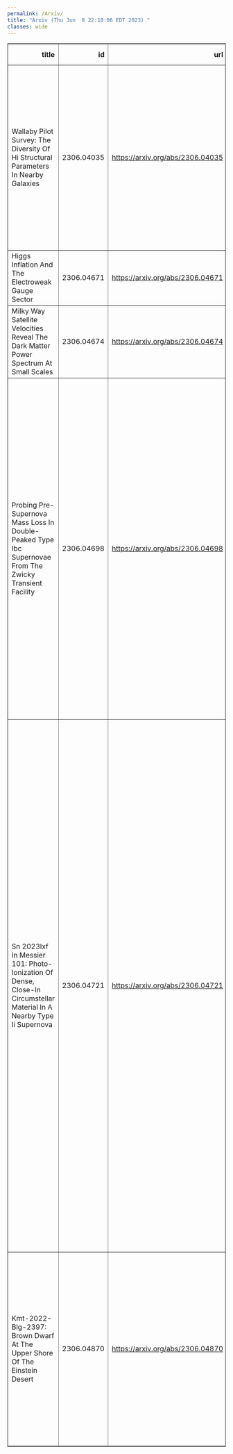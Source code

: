 ```yaml
---
permalink: /Arxiv/
title: "Arxiv (Thu Jun  8 22:10:06 EDT 2023) "
classes: wide
---
```

<table border="1" class="dataframe">
  <thead>
    <tr style="text-align: right;">
      <th>title</th>
      <th>id</th>
      <th>url</th>
      <th>authors</th>
      <th>Local Authors</th>
    </tr>
  </thead>
  <tbody>
    <tr>
      <td>Wallaby Pilot Survey: The Diversity Of Hi Structural Parameters In   Nearby Galaxies</td>
      <td>2306.04035</td>
      <td><a href="https://arxiv.org/abs/2306.04035" target="_blank">https://arxiv.org/abs/2306.04035</a></td>
      <td>T. N. Reynolds, B. Catinella, L. Cortese, N. Deg, H. Denes, A. Elagali, B. -Q. For, P. Kamphuis, D. Kleiner, B. S. Koribalski, K. Lee-Waddell, C. Murugeshan, W. Raja, J. Rhee, K. Spekkens, L. Staveley-Smith, J. M. Van Der Hulst, J. Wang, T. Westmeier, O. I. Wong, F. Bigiel, A. Bosma, B. W. Holwerda, D. A. Leahy, M. J. Meyer</td>
      <td>Ji Wang</td>
    </tr>
    <tr>
      <td>Higgs Inflation And The Electroweak Gauge Sector</td>
      <td>2306.04671</td>
      <td><a href="https://arxiv.org/abs/2306.04671" target="_blank">https://arxiv.org/abs/2306.04671</a></td>
      <td>Stephon Alexander, Cyril Creque-Sarbinowski, Humberto Gilmer, Katherine Freese</td>
      <td>Humberto Gilmer</td>
    </tr>
    <tr>
      <td>Milky Way Satellite Velocities Reveal The Dark Matter Power Spectrum At   Small Scales</td>
      <td>2306.04674</td>
      <td><a href="https://arxiv.org/abs/2306.04674" target="_blank">https://arxiv.org/abs/2306.04674</a></td>
      <td>Ivan Esteban, Annika H. G. Peter, Stacy Y. Kim</td>
      <td>Ivan Esteban</td>
    </tr>
    <tr>
      <td>Probing Pre-Supernova Mass Loss In Double-Peaked Type Ibc Supernovae   From The Zwicky Transient Facility</td>
      <td>2306.04698</td>
      <td><a href="https://arxiv.org/abs/2306.04698" target="_blank">https://arxiv.org/abs/2306.04698</a></td>
      <td>Kaustav K. Das, Mansi M. Kasliwal, Jesper Sollerman, Christoffer Fremling, I. Irani, Shing-Chi Leung, Sheng Yang, Samantha Wu, Jim Fuller, Shreya Anand, Igor Andreoni, C. Barbarino, Thomas G. Brink, Kishalay De, Alison Dugas, Steven L. Groom, George Helou, K-Ryan Hinds, Anna Y. Q. Ho, Viraj Karambelkar, S. R. Kulkarni, Daniel A. Perley, Josiah Purdum, Nicolas Regnault, Steve Schulze, Yashvi Sharma, Tawny Sit, Gokul P. Srinivasaragavan, Robert Stein, Kirsty Taggart, Leonardo Tartaglia, Anastasios Tzanidakis, Avery Wold, Lin Yan, Yuhan Yao, Jeffry Zolkower</td>
      <td>Tawny Sit</td>
    </tr>
    <tr>
      <td>Sn 2023Ixf In Messier 101: Photo-Ionization Of Dense, Close-In   Circumstellar Material In A Nearby Type Ii Supernova</td>
      <td>2306.04721</td>
      <td><a href="https://arxiv.org/abs/2306.04721" target="_blank">https://arxiv.org/abs/2306.04721</a></td>
      <td>W. V. Jacobson-Galan, L. Dessart, R. Margutti, R. Chornock, R. J. Foley, C. D. Kilpatrick, D. O. Jones, K. Taggart, C. R. Angus, S. Bhattacharjee, L. A. Braff, D. Brethauer, A. J. Burgasser, F. Cao, C. M. Carlile, K. C. Chambers, D. A. Coulter, E. Dominguez-Ruiz, C. B. Dickinson, T. De Boer, A. Gagliano, C. Gall, H. Gao, E. L. Gates, S. Gomez, M. Guolo, M. R. J. Halford, J. Hjorth, M. E. Huber, M. N. Johnson, P. R. Karpoor, T. Laskar, N Lebaron, Z. Li, Y. Lin, S. D. Loch, P. D. Lynam, E. A. Magnier, P. Maloney, D. J. Matthews, M. Mcdonald, H. -Y. Miao, D. Milisavljevic, Y. -C. Pan, S. Pradyumna, C. L. Ransome, J. M. Rees, A. Rest, C. Rojas-Bravo, N. R. Sandford, L. Sandoval Ascencio, S. Sanjaripour, A. Savino, H. Sears, N. Sharei, S. J. Smartt, E. R. Softich, C. A. Theissen, S. Tinyanont, H. Tohfa, V. A. Villar, Q. Wang, R. J. Wainscoat, A. L. Westerling, E. Wiston, M. A. Wozniak, S. K. Yadavalli, Y. Zenati</td>
      <td>Marshall Johnson</td>
    </tr>
    <tr>
      <td>Kmt-2022-Blg-2397: Brown Dwarf At The Upper Shore Of The Einstein Desert</td>
      <td>2306.04870</td>
      <td><a href="https://arxiv.org/abs/2306.04870" target="_blank">https://arxiv.org/abs/2306.04870</a></td>
      <td>Andrew Gould, Yoon-Hyun Ryu, Jennifer C. Yee, Michael D. Albrow, Sun-Ju Chung, Cheongho Han, Kyu-Ha Hwang, Youn Kil Jung, In-Gu Shin, Yossi Shvartzvald, Hongjing Yang, Weicheng Zang, Sang-Mok Cha, Dong-Jin Kim, Seung-Lee Kim, Chung-Uk Lee, Dong-Joo Lee, Yongseok Lee, Byeong-Gon Park, Richard W. Pogge</td>
      <td>Andrew Gould, Richard Pogge</td>
    </tr>
  </tbody>
</table>